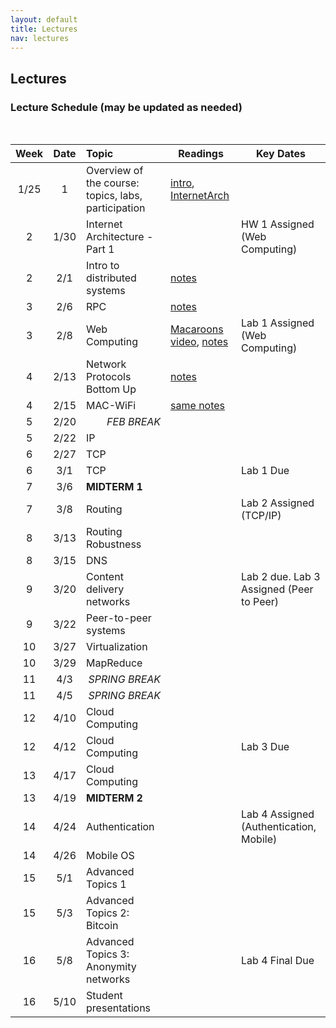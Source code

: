 ```yaml
---
layout: default
title: Lectures
nav: lectures
---
```


## Lectures

<h3 id="toc_2">Lecture Schedule (may be updated as needed)</h3>
<br>
<table>
<thead>
<tr>
<th align="center">Week</th>
<th align="center">Date</th>
<th align="left">Topic</th>
<th>Readings</th>
<th>Key Dates</th>
</tr>
</thead>
<tbody>

<tr>
<td align="center">1/25</td>
<td align="center">1</td>
<td align="left">Overview of the course: topics, labs, participation</td>
<td><a href="{{ site.url }}/lectures/intro.pdf">intro</a>,
<a href="{{ site.url }}/lectures/CS5450-InternetArch-013017-Final.pdf">InternetArch</a>
</td>
<td></td>
</tr>

<tr>
<td align="center">2</td>
<td align="center">1/30</td>
<td align="left">Internet Architecture - Part 1</td>
<td></td>
<td>HW 1 Assigned (Web Computing)</td>
</tr>

<tr>
<td align="center">2</td>
<td align="center">2/1</td>
<td align="left">Intro to distributed systems</td>
<td><a href="{{ site.url }}/lectures/ds.pdf">notes</a></td>
<td></td>
</tr>

<tr>
<td align="center">3</td>
<td align="center">2/6</td>
<td align="left">RPC</td>
<td><a href="{{ site.url }}/lectures/rpc.pdf">notes</a></td>
<td></td>
</tr>

<tr>
<td align="center">3</td>
<td align="center">2/8</td>
<td align="left">Web Computing</td>
<td><a href="https://www.youtube.com/watch?v=3Q-s0G9tZDg">Macaroons video</a>, <a href="{{ site.url }}/lectures/http.pdf">notes</a></td>
<td>Lab 1 Assigned (Web Computing)</td>
</tr>

<tr>
<td align="center">4</td>
<td align="center">2/13</td>
<td align="left">Network Protocols Bottom Up</td>
<td><a href="{{ site.url }}/lectures/CS5450-LinkMAC-2-11-17.pdf">notes</a></td>
<td></td>
</tr>

<tr>
<td align="center">4</td>
<td align="center">2/15</td>
<td align="left">MAC-WiFi</td>
<td><a href="{{ site.url }}/lectures/CS5450-LinkMAC-2-11-17.pdf">same notes</a></td>
<td></td>
</tr>


<tr>
<td align="center">5</td>
<td align="center">2/20</td>
<td align="right"><i>FEB BREAK</i></td>
<td></td>
<td></td>
</tr>



<tr>
<td align="center">5</td>
<td align="center">2/22</td>
<td align="left">IP</td>
<td></td>
<td></td>
</tr>

<tr>
<td align="center">6</td>
<td align="center">2/27</td>
<td align="left">TCP</td>
<td></td>
<td></td>
</tr>

<tr>
<td align="center">6</td>
<td align="center">3/1</td>
<td align="left">TCP</td>
<td></td>
<td>Lab 1 Due</td>
</tr>

<tr>
<td align="center">7</td>
<td align="center">3/6</td>
<td align="left"><strong>MIDTERM 1</strong></td>
<td></td>
<td></td>
</tr>

<tr>
<td align="center">7</td>
<td align="center">3/8</td>
<td align="left">Routing</td>
<td></td>
<td>Lab 2 Assigned (TCP/IP)</td>
</tr>

<tr>
<td align="center">8</td>
<td align="center">3/13</td>
<td align="left">Routing Robustness</td>
<td></td>
<td></td>
</tr>

<tr>
<td align="center">8</td>
<td align="center">3/15</td>
<td align="left">DNS</td>
<td></td>
<td></td>
</tr>

<tr>
<td align="center">9</td>
<td align="center">3/20</td>
<td align="left">Content delivery networks</td>
<td></td>
<td>Lab 2 due. Lab 3 Assigned (Peer to Peer)</td>
</tr>

<tr>
<td align="center">9</td>
<td align="center">3/22</td>
<td align="left">Peer-to-peer systems</td>
<td></td>
<td></td>
</tr>

<tr>
<td align="center">10</td>
<td align="center">3/27</td>
<td align="left">Virtualization</td>
<td></td>
<td></td>
</tr>

<tr>
<td align="center">10</td>
<td align="center">3/29</td>
<td align="left">MapReduce</td>
<td></td>
<td></td>
</tr>

<tr>
<td align="center">11</td>
<td align="center">4/3</td>
<td align="right"><i>SPRING BREAK</i></td>
<td></td>
<td></td>
</tr>

<tr>
<td align="center">11</td>
<td align="center">4/5</td>
<td align="right"><i>SPRING BREAK</i></td>
<td></td>
<td></td>
</tr>

<tr>
<td align="center">12</td>
<td align="center">4/10</td>
<td align="left">Cloud Computing </td>
<td></td>
<td></td>
</tr>

<tr>
<td align="center">12</td>
<td align="center">4/12</td>
<td align="left">Cloud Computing </td>
<td></td>
<td>Lab 3 Due</td>
</tr>


<tr>
<td align="center">13</td>
<td align="center">4/17</td>
<td align="left">Cloud Computing </td>
<td></td>
<td></td>
</tr>

<tr>
<td align="center">13</td>
<td align="center">4/19</td>
<td align="left"><strong>MIDTERM 2</strong></td>
<td></td>
<td></td>
</tr>


<tr>
<td align="center">14</td>
<td align="center">4/24</td>
<td align="left">Authentication</td>
<td></td>
<td>Lab 4 Assigned (Authentication, Mobile)</td>
</tr>

<tr>
<td align="center">14</td>
<td align="center">4/26</td>
<td align="left">Mobile OS</td>
<td></td>
<td></td>
</tr>


<tr>
<td align="center">15</td>
<td align="center">5/1</td>
<td align="left">Advanced Topics 1</td>
<td></td>
<td></td>
</tr>

<tr>
<td align="center">15</td>
<td align="center">5/3</td>
<td align="left">Advanced Topics 2: Bitcoin</td>
<td></td>
<td></td>
</tr>


<tr>
<td align="center">16</td>
<td align="center">5/8</td>
<td align="left">Advanced Topics 3:
Anonymity networks</td>
<td></td>
<td>Lab 4 Final Due</td>
</tr>

<tr>
<td align="center">16</td>
<td align="center">5/10</td>
<td align="left">Student presentations</td>
<td></td>
<td></td>
</tr>

</tbody>
</table>

